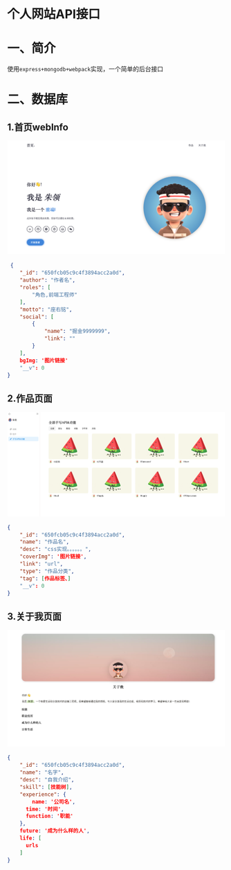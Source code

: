 # 个人网站API接口

# 一、简介

使用`express+mongodb+webpack`实现，一个简单的后台接口

# 二、数据库

## 1.首页webInfo

![image-20231102231022879](./assets/image-20231102231022879.png)

```JSON
 {
    "_id": "650fcb05c9c4f3894acc2a0d",
    "author": "作者名",
    "roles": [
        "角色,前端工程师"
    ],
    "motto": "座右铭",
    "social": [
        {
            "name": "掘金9999999",
            "link": ""
        }
    ],
    bgImg: '图片链接'
    "__v": 0
}
```

## 2.作品页面

![image-20231102231413535](./assets/image-20231102231413535.png)

```json
{
    "_id": "650fcb05c9c4f3894acc2a0d",
    "name": "作品名",
    "desc": "css实现。。。。。。",
    "coverImg": '图片链接',
  	"link": "url",
  	"type": "作品分类",
  	"tag": [作品标签、]
    "__v": 0
}
```

## 3.关于我页面

![image-20231102231842236](./assets/image-20231102231842236.png)

```json
{
    "_id": "650fcb05c9c4f3894acc2a0d",
    "name": "名字",
  	"desc": "自我介绍",
    "skill": [技能树],
    "experience": {
    	name: '公司名',
      time: '时间',
      function: '职能'
    },
  	future: '成为什么样的人',
  	life: [
      urls
    ]
}
```

